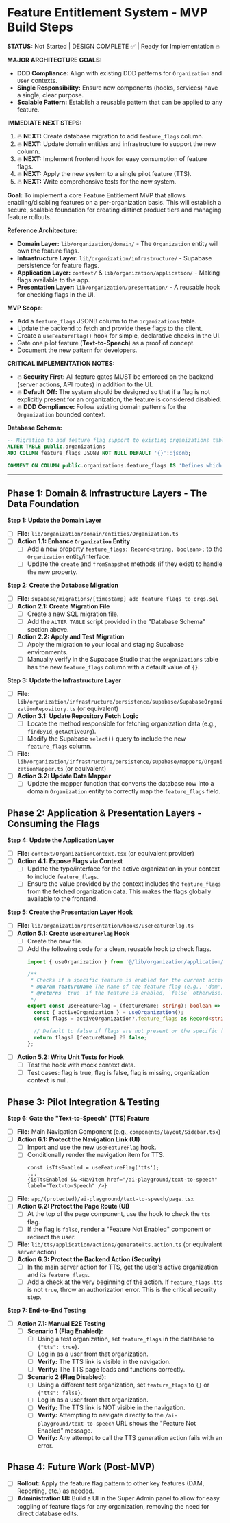 # Feature Entitlement System - MVP Build Steps

**STATUS:** Not Started | DESIGN COMPLETE ✅ | Ready for Implementation 🔥

**MAJOR ARCHITECTURE GOALS:**
- **DDD Compliance:** Align with existing DDD patterns for `Organization` and `User` contexts.
- **Single Responsibility:** Ensure new components (hooks, services) have a single, clear purpose.
- **Scalable Pattern:** Establish a reusable pattern that can be applied to any feature.

**IMMEDIATE NEXT STEPS:**
1. 🔥 **NEXT:** Create database migration to add `feature_flags` column.
2. 🔥 **NEXT:** Update domain entities and infrastructure to support the new column.
3. 🔥 **NEXT:** Implement frontend hook for easy consumption of feature flags.
4. 🔥 **NEXT:** Apply the new system to a single pilot feature (TTS).
5. 🔥 **NEXT:** Write comprehensive tests for the new system.

**Goal:** To implement a core Feature Entitlement MVP that allows enabling/disabling features on a per-organization basis. This will establish a secure, scalable foundation for creating distinct product tiers and managing feature rollouts.

**Reference Architecture:**
- **Domain Layer:** `lib/organization/domain/` - The `Organization` entity will own the feature flags.
- **Infrastructure Layer:** `lib/organization/infrastructure/` - Supabase persistence for feature flags.
- **Application Layer:** `context/` & `lib/organization/application/` - Making flags available to the app.
- **Presentation Layer:** `lib/organization/presentation/` - A reusable hook for checking flags in the UI.

**MVP Scope:**
- Add a `feature_flags` JSONB column to the `organizations` table.
- Update the backend to fetch and provide these flags to the client.
- Create a `useFeatureFlag()` hook for simple, declarative checks in the UI.
- Gate one pilot feature (**Text-to-Speech**) as a proof of concept.
- Document the new pattern for developers.

**CRITICAL IMPLEMENTATION NOTES:**
- 🔥 **Security First:** All feature gates MUST be enforced on the backend (server actions, API routes) in addition to the UI.
- 🔥 **Default Off:** The system should be designed so that if a flag is not explicitly present for an organization, the feature is considered disabled.
- 🔥 **DDD Compliance:** Follow existing domain patterns for the `Organization` bounded context.

**Database Schema:**
```sql
-- Migration to add feature flag support to existing organizations table
ALTER TABLE public.organizations
ADD COLUMN feature_flags JSONB NOT NULL DEFAULT '{}'::jsonb;

COMMENT ON COLUMN public.organizations.feature_flags IS 'Defines which features are enabled. E.g., {"dam": true, "tts": false, "reporting": true}';
```

---

## Phase 1: Domain & Infrastructure Layers - The Data Foundation

**Step 1: Update the Domain Layer**
- [ ] **File:** `lib/organization/domain/entities/Organization.ts`
- [ ] **Action 1.1: Enhance `Organization` Entity**
  - [ ] Add a new property `feature_flags: Record<string, boolean>;` to the `Organization` entity/interface.
  - [ ] Update the `create` and `fromSnapshot` methods (if they exist) to handle the new property.

**Step 2: Create the Database Migration**
- [ ] **File:** `supabase/migrations/[timestamp]_add_feature_flags_to_orgs.sql`
- [ ] **Action 2.1: Create Migration File**
  - [ ] Create a new SQL migration file.
  - [ ] Add the `ALTER TABLE` script provided in the "Database Schema" section above.
- [ ] **Action 2.2: Apply and Test Migration**
  - [ ] Apply the migration to your local and staging Supabase environments.
  - [ ] Manually verify in the Supabase Studio that the `organizations` table has the new `feature_flags` column with a default value of `{}`.

**Step 3: Update the Infrastructure Layer**
- [ ] **File:** `lib/organization/infrastructure/persistence/supabase/SupabaseOrganizationRepository.ts` (or equivalent)
- [ ] **Action 3.1: Update Repository Fetch Logic**
  - [ ] Locate the method responsible for fetching organization data (e.g., `findById`, `getActiveOrg`).
  - [ ] Modify the Supabase `select()` query to include the new `feature_flags` column.
- [ ] **File:** `lib/organization/infrastructure/persistence/supabase/mappers/OrganizationMapper.ts` (or equivalent)
- [ ] **Action 3.2: Update Data Mapper**
  - [ ] Update the mapper function that converts the database row into a domain `Organization` entity to correctly map the `feature_flags` field.

## Phase 2: Application & Presentation Layers - Consuming the Flags

**Step 4: Update the Application Layer**
- [ ] **File:** `context/OrganizationContext.tsx` (or equivalent provider)
- [ ] **Action 4.1: Expose Flags via Context**
  - [ ] Update the type/interface for the active organization in your context to include `feature_flags`.
  - [ ] Ensure the value provided by the context includes the `feature_flags` from the fetched organization data. This makes the flags globally available to the frontend.

**Step 5: Create the Presentation Layer Hook**
- [ ] **File:** `lib/organization/presentation/hooks/useFeatureFlag.ts`
- [ ] **Action 5.1: Create `useFeatureFlag` Hook**
  - [ ] Create the new file.
  - [ ] Add the following code for a clean, reusable hook to check flags.
    ```typescript
    import { useOrganization } from '@/lib/organization/application/hooks/use-organization'; // Adjust path as needed

    /**
     * Checks if a specific feature is enabled for the current active organization.
     * @param featureName The name of the feature flag (e.g., 'dam', 'tts').
     * @returns `true` if the feature is enabled, `false` otherwise.
     */
    export const useFeatureFlag = (featureName: string): boolean => {
      const { activeOrganization } = useOrganization();
      const flags = activeOrganization?.feature_flags as Record<string, boolean> | undefined;
      
      // Default to false if flags are not present or the specific flag is not set.
      return flags?.[featureName] ?? false;
    };
    ```
- [ ] **Action 5.2: Write Unit Tests for Hook**
  - [ ] Test the hook with mock context data.
  - [ ] Test cases: flag is true, flag is false, flag is missing, organization context is null.

## Phase 3: Pilot Integration & Testing

**Step 6: Gate the "Text-to-Speech" (TTS) Feature**
- [ ] **File:** Main Navigation Component (e.g., `components/layout/Sidebar.tsx`)
- [ ] **Action 6.1: Protect the Navigation Link (UI)**
  - [ ] Import and use the new `useFeatureFlag` hook.
  - [ ] Conditionally render the navigation item for TTS.
    ```tsx
    const isTtsEnabled = useFeatureFlag('tts');
    ...
    {isTtsEnabled && <NavItem href="/ai-playground/text-to-speech" label="Text-to-Speech" />}
    ```
- [ ] **File:** `app/(protected)/ai-playground/text-to-speech/page.tsx`
- [ ] **Action 6.2: Protect the Page Route (UI)**
  - [ ] At the top of the page component, use the hook to check the `tts` flag.
  - [ ] If the flag is `false`, render a "Feature Not Enabled" component or redirect the user.
- [ ] **File:** `lib/tts/application/actions/generateTts.action.ts` (or equivalent server action)
- [ ] **Action 6.3: Protect the Backend Action (Security)**
  - [ ] In the main server action for TTS, get the user's active organization and its `feature_flags`.
  - [ ] Add a check at the very beginning of the action. If `feature_flags.tts` is not `true`, throw an authorization error. This is the critical security step.

**Step 7: End-to-End Testing**
- [ ] **Action 7.1: Manual E2E Testing**
  - [ ] **Scenario 1 (Flag Enabled):**
    - [ ] Using a test organization, set `feature_flags` in the database to `{"tts": true}`.
    - [ ] Log in as a user from that organization.
    - [ ] **Verify:** The TTS link is visible in the navigation.
    - [ ] **Verify:** The TTS page loads and functions correctly.
  - [ ] **Scenario 2 (Flag Disabled):**
    - [ ] Using a different test organization, set `feature_flags` to `{}` or `{"tts": false}`.
    - [ ] Log in as a user from that organization.
    - [ ] **Verify:** The TTS link is NOT visible in the navigation.
    - [ ] **Verify:** Attempting to navigate directly to the `/ai-playground/text-to-speech` URL shows the "Feature Not Enabled" message.
    - [ ] **Verify:** Any attempt to call the TTS generation action fails with an error.

## Phase 4: Future Work (Post-MVP)

- [ ] **Rollout:** Apply the feature flag pattern to other key features (DAM, Reporting, etc.) as needed.
- [ ] **Administration UI:** Build a UI in the Super Admin panel to allow for easy toggling of feature flags for any organization, removing the need for direct database edits. 